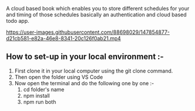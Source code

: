A cloud based book which enables you to store different schedules for your and timing of those schedules basically an authentication and cloud based todo app.


https://user-images.githubusercontent.com/88698029/147854877-d21cb581-e82a-46e8-8341-20c126f0ab21.mp4

## How to set-up in your local environment :-

  <ol>
      <li> First clone it in your local computer using the git clone command.
        </li>
  <li> Then open the folder using VS Code</li>
  <li>Now open the terminal and do the following one by one :-
  <ol>
    <li>cd folder's name</li>
    <li>npm install</li>
    <li>npm run both</li>
  </ol>
  </li>
  </ol>

